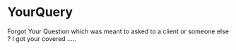 # YourQuery
Forgot Your Question which was meant to asked to a client or someone else ? I got your covered .....
